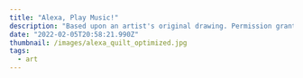 ```yaml
---
title: "Alexa, Play Music!"
description: "Based upon an artist's original drawing. Permission granted by artist. "
date: "2022-02-05T20:58:21.990Z"
thumbnail: /images/alexa_quilt_optimized.jpg
tags:
  - art
---
```

